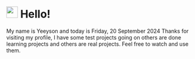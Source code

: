  <h1>
    <img src="https://emojis.slackmojis.com/emojis/images/1643510097/45343/hi.gif?1643510097" width="30"/> 
    Hello!
 </h1>
 <p>
    My name is Yeeyson and today is Friday, 20 September 2024
    Thanks for visiting my profile, I have some test projects going on others are done learning projects and others are real projects.
    Feel free to watch and use them.
 </p>